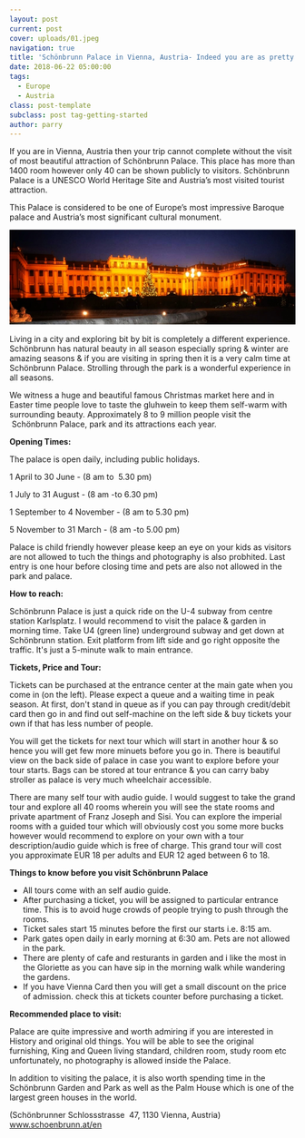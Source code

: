 ```yaml
---
layout: post
current: post
cover: uploads/01.jpeg
navigation: true
title: 'Schönbrunn Palace in Vienna, Austria- Indeed you are as pretty as a picture'
date: 2018-06-22 05:00:00
tags:
  - Europe
  - Austria
class: post-template
subclass: post tag-getting-started
author: parry
---
```


If you are in Vienna, Austria then your trip cannot complete without the visit of most beautiful attraction of Schönbrunn Palace. This place has more than 1400 room however only 40 can be shown publicly to visitors. Schönbrunn Palace is a UNESCO World Heritage Site and Austria’s most visited tourist attraction.

This Palace is considered to be one of Europe’s most impressive Baroque palace and Austria’s most significant cultural monument.

![](/uploads/01.jpeg)

Living in a city and exploring bit by bit is completely a different experience. Schönbrunn has natural beauty in all season especially spring & winter are amazing seasons & if you are visiting in spring then it is a very calm time at Schönbrunn Palace. Strolling through the park is a wonderful experience in all seasons.

We witness a huge and beautiful famous Christmas market here and in Easter time people love to taste the gluhwein to keep them self-warm with surrounding beauty. Approximately 8 to 9 million people visit the  Schönbrunn Palace, park and its attractions each year.

**Opening Times:**

The palace is open daily, including public holidays.

1 April to 30 June - (8 am to  5.30 pm)

1 July to 31 August - (8 am -to 6.30 pm)

1 September to 4 November - (8 am to 5.30 pm)

5 November to 31 March - (8 am -to 5.00 pm)

Palace is child friendly however please keep an eye on your kids as visitors are not allowed to tuch the things and photography is also probhited. Last entry is one hour before closing time and pets are also not allowed in the park and palace.

**How to reach:**

Schönbrunn Palace is just a quick ride on the U-4 subway from centre station Karlsplatz. I would recommend to visit the palace & garden in morning time. Take U4 (green line) underground subway and get down at Schönbrunn station. Exit platform from lift side and go right opposite the traffic. It's just a 5-minute walk to main entrance.

**Tickets, Price and Tour:**

Tickets can be purchased at the entrance center at the main gate when you come in (on the left). Please expect a queue and a waiting time in peak season. At first, don't stand in queue as if you can pay through credit/debit card then go in and find out self-machine on the left side & buy tickets your own if that has less number of people.

You will get the tickets for next tour which will start in another hour & so hence you will get few more minuets before you go in. There is beautiful view on the back side of palace in case you want to explore before your tour starts. Bags can be stored at tour entrance & you can carry baby stroller as palace is very much wheelchair accessible.   

There are many self tour with audio guide. I would suggest to take the grand tour and explore all 40 rooms wherein you will see the state rooms and private apartment of Franz Joseph and Sisi. You can explore the imperial rooms with a guided tour which will obviously cost you some more bucks however would recommend to explore on your own with a tour description/audio guide which is free of charge. This grand tour will cost you approximate EUR 18 per adults and EUR 12 aged between 6 to 18.

**Things to know before you visit Schönbrunn Palace**

* All tours come with an self audio guide.
* After purchasing a ticket, you will be assigned to particular entrance time. This is to avoid huge crowds of people trying to push through the rooms.
* Ticket sales start 15 minutes before the first our starts i.e. 8:15 am. 
* Park gates open daily in early morning at 6:30 am. Pets are not allowed in the park. 
* There are plenty of cafe and resturants in garden and i like the most in the Gloriette as you can have sip in the morning walk while wandering the gardens.
* If you have Vienna Card then you will get a small discount on the price of admission. check this at tickets counter before purchasing a ticket. 

**Recommended place to visit:**

Palace are quite impressive and worth admiring if you are interested in History and original old things. You will be able to see the original furnishing, King and Queen living standard, children room, study room etc unfortunately, no photography is allowed inside the Palace.

In addition to visiting the palace, it is also worth spending time in the Schönbrunn Garden and Park as well as the Palm House which is one of the largest green houses in the world.

(Schönbrunner Schlossstrasse  47, 1130 Vienna, Austria) www.schoenbrunn.at/en
